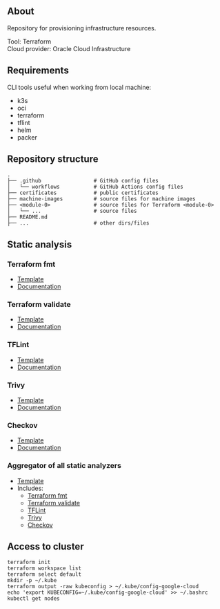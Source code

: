 ## About

Repository for provisioning infrastructure resources.

Tool: Terraform  
Cloud provider: Oracle Cloud Infrastructure

## Requirements

CLI tools useful when working from local machine:

- k3s
- oci
- terraform
- tflint
- helm
- packer

## Repository structure

```
.
├── .github                 # GitHub config files
│   └── workflows           # GitHub Actions config files
├── certificates            # public certificates
├── machine-images          # source files for machine images
├── <module-0>              # source files for Terraform <module-0>
│   └── ...                 # source files
├── README.md
├── ...                     # other dirs/files
```

## Static analysis

### Terraform fmt

- [Template](.github/workflows/terraform-fmt.yaml)
- [Documentation](https://developer.hashicorp.com/terraform/cli/commands/fmt)

### Terraform validate

- [Template](.github/workflows/terraform-validate.yaml)
- [Documentation](https://developer.hashicorp.com/terraform/cli/commands/validate)

### TFLint

- [Template](.github/workflows/tflint.yaml)
- [Documentation](https://github.com/terraform-linters/tflint)

### Trivy

- [Template](.github/workflows/trivy.yaml)
- [Documentation](https://github.com/aquasecurity/trivy)

### Checkov

- [Template](.github/workflows/checkov.yaml)
- [Documentation](https://github.com/bridgecrewio/checkov-action)

### Aggregator of all static analyzers

- [Template](.github/workflows/static-analysis.yaml)
- Includes:
   - [Terraform fmt](#terraform-fmt)
   - [Terraform validate](#terraform-validate)
   - [TFLint](#tflint)
   - [Trivy](#trivy)
   - [Checkov](#checkov)

## Access to cluster

```
terraform init
terraform workspace list
terraform select default
mkdir -p ~/.kube
terraform output -raw kubeconfig > ~/.kube/config-google-cloud
echo 'export KUBECONFIG=~/.kube/config-google-cloud' >> ~/.bashrc
kubectl get nodes
```
